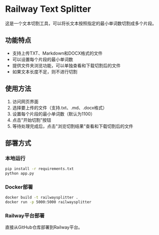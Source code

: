 # Railway Text Splitter

这是一个文本切割工具，可以将长文本按照指定的最小单词数切割成多个片段。

## 功能特点

- 支持上传TXT、Markdown和DOCX格式的文件
- 可以设置每个片段的最小单词数
- 提供文件夹浏览功能，可以单独查看和下载切割后的文件
- 如果文本长度不足，则不进行切割

## 使用方法

1. 访问网页界面
2. 选择要上传的文件（支持.txt、.md、.docx格式）
3. 设置每个片段的最小单词数（默认为1100）
4. 点击"开始切割"按钮
5. 等待处理完成后，点击"浏览切割结果"查看和下载切割后的文件

## 部署方式

### 本地运行

```bash
pip install -r requirements.txt
python app.py
```

### Docker部署

```bash
docker build -t railwaysplitter .
docker run -p 5000:5000 railwaysplitter
```

### Railway平台部署

直接从GitHub仓库部署到Railway平台。